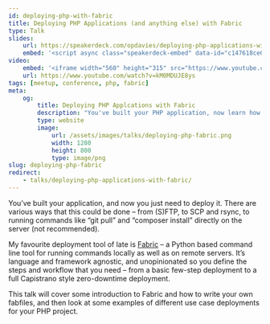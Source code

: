 ```yaml
---
id: deploying-php-with-fabric
title: Deploying PHP Applications (and anything else) with Fabric
type: Talk
slides:
    url: https://speakerdeck.com/opdavies/deploying-php-applications-with-fabric
    embed: '<script async class="speakerdeck-embed" data-id="c147618ce07546ca92f92983c52d6a41" data-ratio="1.77777777777778" src="//speakerdeck.com/assets/embed.js"></script>'
video:
    embed: '<iframe width="560" height="315" src="https://www.youtube.com/embed/kM0MDUJE8ys" frameborder="0" allowfullscreen></iframe>'
    url: https://www.youtube.com/watch?v=kM0MDUJE8ys
tags: [meetup, conference, php, fabric]
meta:
    og:
        title: Deploying PHP Applcations with Fabric
        description: "You've built your PHP application, now learn how to deploy it with Fabric."
        type: website
        image:
            url: /assets/images/talks/deploying-php-fabric.png
            width: 1280
            height: 800
            type: image/png
slug: deploying-php-fabric
redirect:
    - talks/deploying-php-applications-with-fabric/
---
```

You’ve built your application, and now you just need to deploy it. There are various ways that this could be done – from (S)FTP, to SCP and rsync, to running commands like “git pull” and “composer install” directly on the server (not recommended).

My favourite deployment tool of late is [Fabric][1] – a Python based command line tool for running commands locally as well as on remote servers. It’s language and framework agnostic, and unopinionated so you define the steps and workflow that you need – from a basic few-step deployment to a full Capistrano style zero-downtime deployment.

This talk will cover some introduction to Fabric and how to write your own fabfiles, and then look at some examples of different use case deployments for your PHP project.

[1]: http://www.fabfile.org
